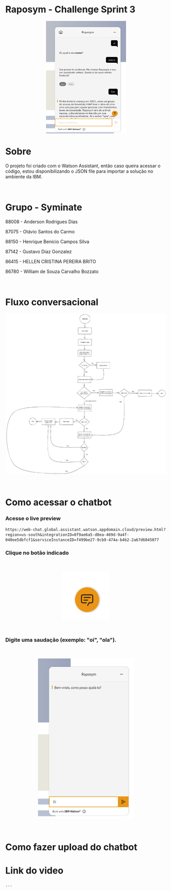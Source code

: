 # Raposym - Challenge Sprint 3 

<p align="center">
  <img align="center" width="250" height="350" src="./images/screen.png">
</p>

# Sobre
O projeto foi criado com o Watson Assistant, então caso queira acessar o código, estou disponibilizando o JSON file para importar a solução no ambiente da IBM.

<br>

# Grupo - Syminate

88008 - Anderson Rodrigues Dias

87075 - Otávio Santos do Carmo

88150 - Henrique Benicio Campos Silva

87142 - Gustavo Diaz Gonzalez

86415 - HELLEN CRISTINA PEREIRA BRITO

86780 - William de Souza Carvalho Bozzato

<br>

# Fluxo conversacional

<p align="center">
  <img align="center" width="500" height="500" src="./images/fluxo.png">
</p>

<br>

# Como acessar o chatbot

### Acesse o live preview

    https://web-chat.global.assistant.watson.appdomain.cloud/preview.html?region=us-south&integrationID=0f9ae6a5-d8ea-469d-9a4f-040ee5dbfcf1&serviceInstanceID=f499be27-9cb9-474a-b4b2-2a67d6045077

### Clique no botão indicado

<br>

<p align="center">
  <img align="center" width="150" height="150" src="./images/botao.png">
</p>

<br>

### Digite uma saudação (exemplo: "oi", "ola").

<br>

<p align="center">
  <img align="center" width="300" height="500" src="./images/saudacao.png">
</p>

<br>

# Como fazer upload do chatbot


# Link do video

    ...
